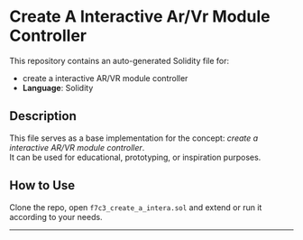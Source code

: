 # Create A Interactive Ar/Vr Module Controller

This repository contains an auto-generated Solidity file for:

- create a interactive AR/VR module controller
- **Language**: Solidity

## Description

This file serves as a base implementation for the concept: *create a interactive AR/VR module controller*.  
It can be used for educational, prototyping, or inspiration purposes.

## How to Use

Clone the repo, open `f7c3_create_a_intera.sol` and extend or run it according to your needs.

---



